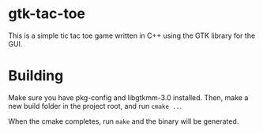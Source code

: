 # gtk-tac-toe
This is a simple tic tac toe game written in C++ using the GTK library for the GUI.
# Building
Make sure you have pkg-config and libgtkmm-3.0 installed.
Then, make a new build folder in the project root, and run `cmake ..`.

When the cmake completes, run `make` and the binary will be generated.
